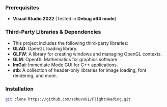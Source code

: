 ### Prerequisites  
- **Visual Studio 2022** (Tested in **Debug x64 mode**)   

### Third-Party Libraries & Dependencies
- This project includes the following third-party libraries:
- **GLAD**: OpenGL loading library.
- **GLFW**: A library for creating windows and managing OpenGL contexts.
- **GLM**: OpenGL Mathematics for graphics software.
- **ImGui**: Immediate Mode GUI for C++ applications.
- **stb**: A collection of header-only libraries for image loading, font rendering, and more.

### Installation  
```sh
git clone https://github.com/sshuvo01/FlightHeading.git
